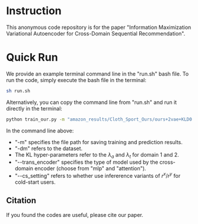 # **Instruction**

This anonymous code repository is for the paper "Information Maximization Variational Autoencoder for Cross-Domain Sequential Recommendation".

# **Quick Run**

We provide an example terminal command line in the "run.sh" bash file. To run the code, simply execute the bash file in the terminal:

```bash
sh run.sh
```

Alternatively, you can copy the command line from "run.sh" and run it directly in the terminal:

```bash
python train_our.py -m "amazon_results/Cloth_Sport_Ours/ours+2vae+KLD0.005+KLD20.001_8e-4_AddR+CS_O" -dm cloth_sport  --kl_lambda_1 0.005 --kl_lambda_2 0.005 --kl_lambda_1_t 0.001 --kl_lambda_2_t 0.001 --lr 8e-4 --KLD1 1.5 --trans_encoder 'attention' --cs_setting True &
```

In the command line above:

* "-m" specifies the file path for saving training and prediction results.
* "-dm" refers to the dataset.
* The KL hyper-parameters refer to the $\lambda_a$ and $\lambda_t$ for domain 1 and 2.
* "--trans_encoder" specifies the type of model used by the cross-domain encoder (choose from "mlp" and "attention").
* "--cs_setting" refers to whether use infererence variants of $r^x$/$r^y$ for cold-start users.

## Citation

If you found the codes are useful, please cite our paper.

